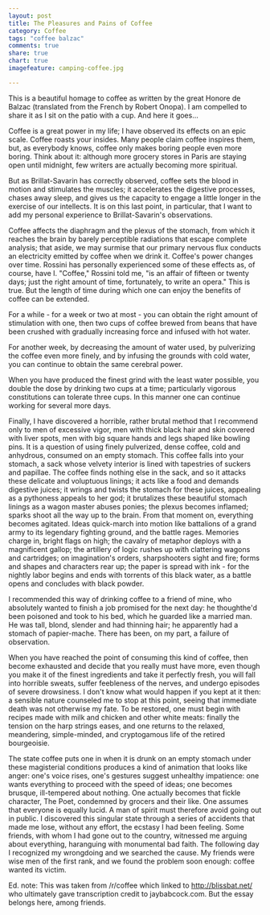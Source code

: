 ```yaml
---
layout: post
title: The Pleasures and Pains of Coffee
category: Coffee
tags: "coffee balzac"
comments: true
share: true
chart: true
imagefeature: camping-coffee.jpg

---
```


This is a beautiful homage to coffee as written by the great Honore de Balzac (translated from the French by Robert Onopa). I am compelled to share it as I sit on the patio with a cup. And here it goes...

Coffee is a great power in my life; I have observed its effects on an epic scale. Coffee roasts your insides. Many people claim coffee inspires them, but, as everybody knows, coffee only makes boring people even more boring. Think about it: although more grocery stores in Paris are staying open until midnight, few writers are actually becoming more spiritual.

But as Brillat-Savarin has correctly observed, coffee sets the blood in motion and stimulates the muscles; it accelerates the digestive processes, chases away sleep, and gives us the capacity to engage a little longer in the exercise of our intellects. It is on this last point, in particular, that I want to add my personal experience to Brillat-Savarin's observations.

Coffee affects the diaphragm and the plexus of the stomach, from which it reaches the brain by barely perceptible radiations that escape complete analysis; that aside, we may surmise that our primary nervous flux conducts an electricity emitted by coffee when we drink it. Coffee's power changes over time. Rossini has personally experienced some of these effects as, of course, have I. "Coffee," Rossini told me, "is an affair of fifteen or twenty days; just the right amount of time, fortunately, to write an opera." This is true. But the length of time during which one can enjoy the benefits of coffee can be extended.

For a while - for a week or two at most - you can obtain the right amount of stimulation with one, then two cups of coffee brewed from beans that have been crushed with gradually increasing force and infused with hot water.

For another week, by decreasing the amount of water used, by pulverizing the coffee even more finely, and by infusing the grounds with cold water, you can continue to obtain the same cerebral power.

When you have produced the finest grind with the least water possible, you double the dose by drinking two cups at a time; particularly vigorous constitutions can tolerate three cups. In this manner one can continue working for several more days.

Finally, I have discovered a horrible, rather brutal method that I recommend only to men of excessive vigor, men with thick black hair and skin covered with liver spots, men with big square hands and legs shaped like bowling pins. It is a question of using finely pulverized, dense coffee, cold and anhydrous, consumed on an empty stomach. This coffee falls into your stomach, a sack whose velvety interior is lined with tapestries of suckers and papillae. The coffee finds nothing else in the sack, and so it attacks these delicate and voluptuous linings; it acts like a food and demands digestive juices; it wrings and twists the stomach for these juices, appealing as a pythoness appeals to her god; it brutalizes these beautiful stomach linings as a wagon master abuses ponies; the plexus becomes inflamed; sparks shoot all the way up to the brain. From that moment on, everything becomes agitated. Ideas quick-march into motion like battalions of a grand army to its legendary fighting ground, and the battle rages. Memories charge in, bright flags on high; the cavalry of metaphor deploys with a magnificent gallop; the artillery of logic rushes up with clattering wagons and cartridges; on imagination's orders, sharpshooters sight and fire; forms and shapes and characters rear up; the paper is spread with ink - for the nightly labor begins and ends with torrents of this black water, as a battle opens and concludes with black powder.

I recommended this way of drinking coffee to a friend of mine, who absolutely wanted to finish a job promised for the next day: he thoughthe'd been poisoned and took to his bed, which he guarded like a married man. He was tall, blond, slender and had thinning hair; he apparently had a stomach of papier-mache. There has been, on my part, a failure of observation.

When you have reached the point of consuming this kind of coffee, then become exhausted and decide that you really must have more, even though you make it of the finest ingredients and take it perfectly fresh, you will fall into horrible sweats, suffer feebleness of the nerves, and undergo episodes of severe drowsiness. I don't know what would happen if you kept at it then: a sensible nature counseled me to stop at this point, seeing that immediate death was not otherwise my fate. To be restored, one must begin with recipes made with milk and chicken and other white meats: finally the tension on the harp strings eases, and one returns to the relaxed, meandering, simple-minded, and cryptogamous life of the retired bourgeoisie.

The state coffee puts one in when it is drunk on an empty stomach under these magisterial conditions produces a kind of animation that looks like anger: one's voice rises, one's gestures suggest unhealthy impatience: one wants everything to proceed with the speed of ideas; one becomes brusque, ill-tempered about nothing. One actually becomes that fickle character, The Poet, condemned by grocers and their like. One assumes that everyone is equally lucid. A man of spirit must therefore avoid going out in public. I discovered this singular state through a series of accidents that made me lose, without any effort, the ecstasy I had been feeling. Some friends, with whom I had gone out to the country, witnessed me arguing about everything, haranguing with monumental bad faith. The following day I recognized my wrongdoing and we searched the cause. My friends were wise men of the first rank, and we found the problem soon enough: coffee wanted its victim.

Ed. note: This was taken from /r/coffee which linked to http://blissbat.net/ who ultimately gave transcription credit to jaybabcock.com. But the essay belongs here, among friends.
